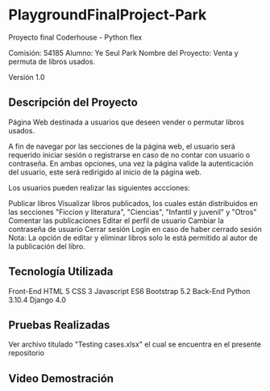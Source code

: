 # PlaygroundFinalProject-Park

Proyecto final Coderhouse - Python flex

Comisión: 54185
Alumno: Ye Seul Park
Nombre del Proyecto: Venta y permuta de libros usados.

Versión
1.0

## Descripción del Proyecto
Página Web destinada a usuarios que deseen vender o permutar libros usados.

A fin de navegar por las secciones de la página web, el usuario será requerido iniciar sesión o registrarse en caso de no contar con usuario o contraseña. En ambas opciones, una vez la página valide la autenticación del usuario, este será redirigido al inicio de la página web.

Los usuarios pueden realizar las siguientes accciones:

Publicar libros
Visualizar libros publicados, los cuales están distribuidos en las secciones "Ficcion y literatura", "Ciencias", "Infantil y juvenil" y "Otros"
Comentar las publicaciones
Editar el perfil de usuario
Cambiar la contraseña de usuario
Cerrar sesión
Login en caso de haber cerrado sesión
Nota: La opción de editar y eliminar libros solo le está permitido al autor de la publicación del libro.

## Tecnología Utilizada
Front-End
HTML 5
CSS 3
Javascript ES6
Bootstrap 5.2
Back-End
Python 3.10.4
Django 4.0

## Pruebas Realizadas
Ver archivo titulado "Testing cases.xlsx" el cual se encuentra en el presente repositorio 

## Video Demostración
